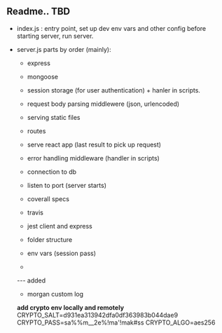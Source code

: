 ## Readme.. TBD

* index.js : entry point, set up dev env vars and other config before starting server, run server.

* server.js parts by order (mainly):
   * express
   * mongoose 
   * session storage (for user authentication) + hanler in scripts.
   * request body parsing middlewere (json, urlencoded)
   * serving static files
   * routes
   * serve react app (last result to pick up request)
   * error handling middleware (handler in scripts)
   * connection to db
   * listen to port (server starts)
  
  * coverall specs 

  * travis

  * jest client and express

  * folder structure

  * env vars (session pass)

  * 

  --- added
  * morgan custom log

  **add crypto env locally and remotely**
CRYPTO_SALT=d931ea313942dfa0df363983b044dae9
CRYPTO_PASS=sa%%m__2e%!ma'!mak#ss
CRYPTO_ALGO=aes256